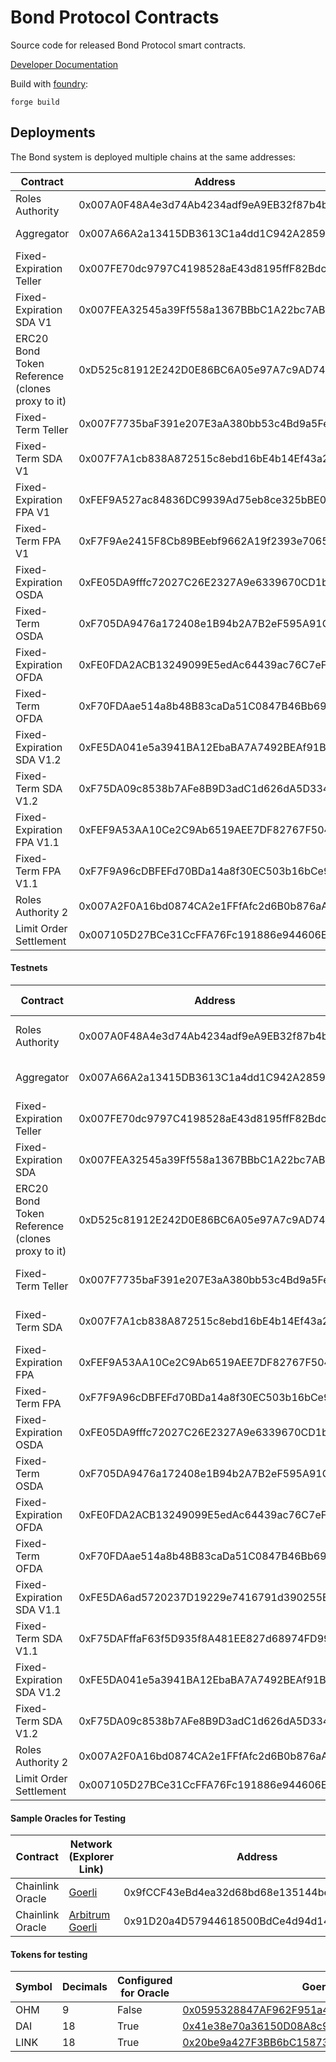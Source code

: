 # Bond Protocol Contracts

Source code for released Bond Protocol smart contracts.

[Developer Documentation](https://dev.bondprotocol.finance)

Build with [foundry](https://github.com/foundry-rs/foundry):

```shell
forge build
```

## Deployments

The Bond system is deployed multiple chains at the same addresses:

| Contract                                        | Address                                    | Ethereum                                                                                    | Arbitrum                                                                           | Optimism                                                                                                   |
| ----------------------------------------------- | ------------------------------------------ | ------------------------------------------------------------------------------------------- | ---------------------------------------------------------------------------------- | ---------------------------------------------------------------------------------------------------------- |
| Roles Authority                                 | 0x007A0F48A4e3d74Ab4234adf9eA9EB32f87b4b14 | [Etherscan](https://etherscan.io/address/0x007A0F48A4e3d74Ab4234adf9eA9EB32f87b4b14)        | [Arbiscan](https://arbiscan.io/address/0x007A0F48A4e3d74Ab4234adf9eA9EB32f87b4b14) | [Optimistic Etherscan](https://optimistic.etherscan.io/address/0x007A0F48A4e3d74Ab4234adf9eA9EB32f87b4b14) |
| Aggregator                                      | 0x007A66A2a13415DB3613C1a4dd1C942A285902d1 | [Etherscan](https://etherscan.io/address/0x007A66A2a13415DB3613C1a4dd1C942A285902d1)        | [Arbiscan](https://arbiscan.io/address/0x007A66A2a13415DB3613C1a4dd1C942A285902d1) | [Optimistic Etherscan](https://optimistic.etherscan.io/address/0x007A66A2a13415DB3613C1a4dd1C942A285902d1) |
| Fixed-Expiration Teller                         | 0x007FE70dc9797C4198528aE43d8195ffF82Bdc95 | [Etherscan](https://etherscan.io/address/0x007FE70dc9797C4198528aE43d8195ffF82Bdc95)        | [Arbiscan](https://arbiscan.io/address/0x007FE70dc9797C4198528aE43d8195ffF82Bdc95) | [Optimistic Etherscan](https://optimistic.etherscan.io/address/0x007FE70dc9797C4198528aE43d8195ffF82Bdc95) |
| Fixed-Expiration SDA V1                         | 0x007FEA32545a39Ff558a1367BBbC1A22bc7ABEfD | [Etherscan](https://etherscan.io/address/0x007FEA32545a39Ff558a1367BBbC1A22bc7ABEfD)        | [Arbiscan](https://arbiscan.io/address/0x007FEA32545a39Ff558a1367BBbC1A22bc7ABEfD) |
| ERC20 Bond Token Reference (clones proxy to it) | 0xD525c81912E242D0E86BC6A05e97A7c9AD747c48 | [Etherscan](https://etherscan.io/address/0xD525c81912E242D0E86BC6A05e97A7c9AD747c48)        | [Arbiscan](https://arbiscan.io/address/0xD525c81912E242D0E86BC6A05e97A7c9AD747c48) | [Optimistic Etherscan](https://optimistic.etherscan.io/address/0xD525c81912E242D0E86BC6A05e97A7c9AD747c48) |
| Fixed-Term Teller                               | 0x007F7735baF391e207E3aA380bb53c4Bd9a5Fed6 | [Etherscan](https://etherscan.io/address/0x007F7735baF391e207E3aA380bb53c4Bd9a5Fed6)        | [Arbiscan](https://arbiscan.io/address/0x007F7735baF391e207E3aA380bb53c4Bd9a5Fed6) | [Optimistic Etherscan](https://optimistic.etherscan.io/address/0x007F7735baF391e207E3aA380bb53c4Bd9a5Fed6) |
| Fixed-Term SDA V1                               | 0x007F7A1cb838A872515c8ebd16bE4b14Ef43a222 | [Etherscan](https://etherscan.io/address/0x007F7A1cb838A872515c8ebd16bE4b14Ef43a222)        | [Arbiscan](https://arbiscan.io/address/0x007F7A1cb838A872515c8ebd16bE4b14Ef43a222) |
| Fixed-Expiration FPA V1                         | 0xFEF9A527ac84836DC9939Ad75eb8ce325bBE0E54 | [Etherscan](https://etherscan.io/address/0xFEF9A527ac84836DC9939Ad75eb8ce325bBE0E54)        |
| Fixed-Term FPA V1                               | 0xF7F9Ae2415F8Cb89BEebf9662A19f2393e7065e0 | [Etherscan](https://etherscan.io/address/0xF7F9Ae2415F8Cb89BEebf9662A19f2393e7065e0)        |
| Fixed-Expiration OSDA                           | 0xFE05DA9fffc72027C26E2327A9e6339670CD1b90 | <!--[Etherscan](https://etherscan.io/address/0xFE05DA9fffc72027C26E2327A9e6339670CD1b90)--> | [Arbiscan](https://arbiscan.io/address/0xFE05DA9fffc72027C26E2327A9e6339670CD1b90) | [Optimistic Etherscan](https://optimistic.etherscan.io/address/0xFE05DA9fffc72027C26E2327A9e6339670CD1b90) |
| Fixed-Term OSDA                                 | 0xF705DA9476a172408e1B94b2A7B2eF595A91C29b | <!--[Etherscan](https://etherscan.io/address/0xF705DA9476a172408e1B94b2A7B2eF595A91C29b)--> | [Arbiscan](https://arbiscan.io/address/0xF705DA9476a172408e1B94b2A7B2eF595A91C29b) | [Optimistic Etherscan](https://optimistic.etherscan.io/address/0xF705DA9476a172408e1B94b2A7B2eF595A91C29b) |
| Fixed-Expiration OFDA                           | 0xFE0FDA2ACB13249099E5edAc64439ac76C7eF4B6 | <!--[Etherscan](https://etherscan.io/address/0xFE0FDA2ACB13249099E5edAc64439ac76C7eF4B6)--> | [Arbiscan](https://arbiscan.io/address/0xFE0FDA2ACB13249099E5edAc64439ac76C7eF4B6) | [Optimistic Etherscan](https://optimistic.etherscan.io/address/0xFE0FDA2ACB13249099E5edAc64439ac76C7eF4B6) |
| Fixed-Term OFDA                                 | 0xF70FDAae514a8b48B83caDa51C0847B46Bb698bd | <!--[Etherscan](https://etherscan.io/address/0xF70FDAae514a8b48B83caDa51C0847B46Bb698bd)--> | [Arbiscan](https://arbiscan.io/address/0xF70FDAae514a8b48B83caDa51C0847B46Bb698bd) | [Optimistic Etherscan](https://optimistic.etherscan.io/address/0xF70FDAae514a8b48B83caDa51C0847B46Bb698bd) |
| Fixed-Expiration SDA V1.2                       | 0xFE5DA041e5a3941BA12EbaBA7A7492BEAf91B646 | <!--[Etherscan](https://etherscan.io/address/0xFE5DA041e5a3941BA12EbaBA7A7492BEAf91B646)--> | [Arbiscan](https://arbiscan.io/address/0xFE5DA041e5a3941BA12EbaBA7A7492BEAf91B646) | [Optimistic Etherscan](https://optimistic.etherscan.io/address/0xFE5DA041e5a3941BA12EbaBA7A7492BEAf91B646) |
| Fixed-Term SDA V1.2                             | 0xF75DA09c8538b7AFe8B9D3adC1d626dA5D33467F | <!--[Etherscan](https://etherscan.io/address/0xF75DAFffaF63f5D935f8A481EE827d68974FD992)--> | [Arbiscan](https://arbiscan.io/address/0xF75DA09c8538b7AFe8B9D3adC1d626dA5D33467F) | [Optimistic Etherscan](https://optimistic.etherscan.io/address/0xF75DA09c8538b7AFe8B9D3adC1d626dA5D33467F) |
| Fixed-Expiration FPA V1.1                       | 0xFEF9A53AA10Ce2C9Ab6519AEE7DF82767F504f55 | <!--[Etherscan](https://etherscan.io/address/0xFEF9A53AA10Ce2C9Ab6519AEE7DF82767F504f55)--> | [Arbiscan](https://arbiscan.io/address/0xFEF9A53AA10Ce2C9Ab6519AEE7DF82767F504f55) | [Optimistic Etherscan](https://optimistic.etherscan.io/address/0xFEF9A53AA10Ce2C9Ab6519AEE7DF82767F504f55) |
| Fixed-Term FPA V1.1                             | 0xF7F9A96cDBFEFd70BDa14a8f30EC503b16bCe9b1 | <!--[Etherscan](https://etherscan.io/address/0xF7F9A96cDBFEFd70BDa14a8f30EC503b16bCe9b1)--> | [Arbiscan](https://arbiscan.io/address/0xF7F9A96cDBFEFd70BDa14a8f30EC503b16bCe9b1) | [Optimistic Etherscan](https://optimistic.etherscan.io/address/0xF7F9A96cDBFEFd70BDa14a8f30EC503b16bCe9b1) |
| Roles Authority 2                               | 0x007A2F0A16bd0874CA2e1FFfAfc2d6B0b876aA8E | [Etherscan](https://etherscan.io/address/0x007A2F0A16bd0874CA2e1FFfAfc2d6B0b876aA8E)        | [Arbiscan](https://arbiscan.io/address/0x007A2F0A16bd0874CA2e1FFfAfc2d6B0b876aA8E) |                                                                                                            |
| Limit Order Settlement                          | 0x007105D27BCe31CcFFA76Fc191886e944606E34a | [Etherscan](https://etherscan.io/address/0x007105D27BCe31CcFFA76Fc191886e944606E34a)        | [Arbiscan](https://arbiscan.io/address/0x007105D27BCe31CcFFA76Fc191886e944606E34a) |                                                                                                            |

#### Testnets

| Contract                                        | Address                                    | Goerli                                                                                             | Arbitrum Goerli                                                                                  | Sepolia                                                                                              | Optimism Goerli                                                                                               | Polygon Mumbai                                                                                          |
| ----------------------------------------------- | ------------------------------------------ | -------------------------------------------------------------------------------------------------- | ------------------------------------------------------------------------------------------------ | ---------------------------------------------------------------------------------------------------- | ------------------------------------------------------------------------------------------------------------- | ------------------------------------------------------------------------------------------------------- |
| Roles Authority                                 | 0x007A0F48A4e3d74Ab4234adf9eA9EB32f87b4b14 | [Goerli Etherscan](https://goerli.etherscan.io/address/0x007A0F48A4e3d74Ab4234adf9eA9EB32f87b4b14) | [Goerli Arbiscan](https://goerli.arbiscan.io/address/0x007A0F48A4e3d74Ab4234adf9eA9EB32f87b4b14) | [Sepolia Etherscan](https://sepolia.etherscan.io/address/0x007A0F48A4e3d74Ab4234adf9eA9EB32f87b4b14) | [Optimism Goerli Etherscan](https://optimism.etherscan.io/address/0x007A0F48A4e3d74Ab4234adf9eA9EB32f87b4b14) | [Mumbai Polygonscan](https://mumbai.polygonscan.com/address/0x007A0F48A4e3d74Ab4234adf9eA9EB32f87b4b14) |
| Aggregator                                      | 0x007A66A2a13415DB3613C1a4dd1C942A285902d1 | [Goerli Etherscan](https://goerli.etherscan.io/address/0x007A66A2a13415DB3613C1a4dd1C942A285902d1) | [Goerli Arbiscan](https://goerli.arbiscan.io/address/0x007A66A2a13415DB3613C1a4dd1C942A285902d1) | [Sepolia Etherscan](https://sepolia.etherscan.io/address/0x007A66A2a13415DB3613C1a4dd1C942A285902d1) | [Optimism Goerli Etherscan](https://optimism.etherscan.io/address/0x007A66A2a13415DB3613C1a4dd1C942A285902d1) | [Mumbai Polygonscan](https://mumbai.polygonscan.com/address/0x007A66A2a13415DB3613C1a4dd1C942A285902d1) |
| Fixed-Expiration Teller                         | 0x007FE70dc9797C4198528aE43d8195ffF82Bdc95 | [Goerli Etherscan](https://goerli.etherscan.io/address/0x007FE70dc9797C4198528aE43d8195ffF82Bdc95) | [Goerli Arbiscan](https://goerli.arbiscan.io/address/0x007FE70dc9797C4198528aE43d8195ffF82Bdc95) | [Sepolia Etherscan](https://sepolia.etherscan.io/address/0x007FE70dc9797C4198528aE43d8195ffF82Bdc95) | [Optimism Goerli Etherscan](https://optimism.etherscan.io/address/0x007FE70dc9797C4198528aE43d8195ffF82Bdc95) | [Mumbai Polygonscan](https://mumbai.polygonscan.com/address/0x007FE70dc9797C4198528aE43d8195ffF82Bdc95) |
| Fixed-Expiration SDA                            | 0x007FEA32545a39Ff558a1367BBbC1A22bc7ABEfD | [Goerli Etherscan](https://goerli.etherscan.io/address/0x007FEA32545a39Ff558a1367BBbC1A22bc7ABEfD) | [Goerli Arbiscan](https://goerli.arbiscan.io/address/0x007FEA32545a39Ff558a1367BBbC1A22bc7ABEfD) | Not deployed                                                                                         | [Optimism Goerli Etherscan](https://optimism.etherscan.io/address/0x007FEA32545a39Ff558a1367BBbC1A22bc7ABEfD) | [Mumbai Polygonscan](https://mumbai.polygonscan.com/address/0x007FEA32545a39Ff558a1367BBbC1A22bc7ABEfD) |
| ERC20 Bond Token Reference (clones proxy to it) | 0xD525c81912E242D0E86BC6A05e97A7c9AD747c48 | [Goerli Etherscan](https://goerli.etherscan.io/address/0xD525c81912E242D0E86BC6A05e97A7c9AD747c48) | [Goerli Arbiscan](https://goerli.arbiscan.io/address/0xD525c81912E242D0E86BC6A05e97A7c9AD747c48) | [Sepolia Etherscan](https://sepolia.etherscan.io/address/0xD525c81912E242D0E86BC6A05e97A7c9AD747c48) | [Optimism Goerli Etherscan](https://optimism.etherscan.io/address/0xD525c81912E242D0E86BC6A05e97A7c9AD747c48) | [Mumbai Polygonscan](https://mumbai.polygonscan.com/address/0xD525c81912E242D0E86BC6A05e97A7c9AD747c48) |
| Fixed-Term Teller                               | 0x007F7735baF391e207E3aA380bb53c4Bd9a5Fed6 | [Goerli Etherscan](https://goerli.etherscan.io/address/0x007F7735baF391e207E3aA380bb53c4Bd9a5Fed6) | [Goerli Arbiscan](https://goerli.arbiscan.io/address/0x007F7735baF391e207E3aA380bb53c4Bd9a5Fed6) | [Sepolia Etherscan](https://sepolia.etherscan.io/address/0x007F7735baF391e207E3aA380bb53c4Bd9a5Fed6) | [Optimism Goerli Etherscan](https://optimism.etherscan.io/address/0x007F7735baF391e207E3aA380bb53c4Bd9a5Fed6) | [Mumbai Polygonscan](https://mumbai.polygonscan.com/address/0x007F7735baF391e207E3aA380bb53c4Bd9a5Fed6) |
| Fixed-Term SDA                                  | 0x007F7A1cb838A872515c8ebd16bE4b14Ef43a222 | [Goerli Etherscan](https://goerli.etherscan.io/address/0x007F7A1cb838A872515c8ebd16bE4b14Ef43a222) | [Goerli Arbiscan](https://goerli.arbiscan.io/address/0x007F7A1cb838A872515c8ebd16bE4b14Ef43a222) | Not deployed                                                                                         | [Optimism Goerli Etherscan](https://optimism.etherscan.io/address/0x007F7A1cb838A872515c8ebd16bE4b14Ef43a222) | [Mumbai Polygonscan](https://mumbai.polygonscan.com/address/0x007F7A1cb838A872515c8ebd16bE4b14Ef43a222) |
| Fixed-Expiration FPA                            | 0xFEF9A53AA10Ce2C9Ab6519AEE7DF82767F504f55 | [Goerli Etherscan](https://goerli.etherscan.io/address/0xFEF9A53AA10Ce2C9Ab6519AEE7DF82767F504f55) | [Goerli Arbiscan](https://goerli.arbiscan.io/address/0xFEF9A53AA10Ce2C9Ab6519AEE7DF82767F504f55) | [Sepolia Etherscan](https://sepolia.etherscan.io/address/0xFEF9A53AA10Ce2C9Ab6519AEE7DF82767F504f55) |
| Fixed-Term FPA                                  | 0xF7F9A96cDBFEFd70BDa14a8f30EC503b16bCe9b1 | [Goerli Etherscan](https://goerli.etherscan.io/address/0xF7F9A96cDBFEFd70BDa14a8f30EC503b16bCe9b1) | [Goerli Arbiscan](https://goerli.arbiscan.io/address/0xF7F9A96cDBFEFd70BDa14a8f30EC503b16bCe9b1) | [Sepolia Etherscan](https://sepolia.etherscan.io/address/0xF7F9A96cDBFEFd70BDa14a8f30EC503b16bCe9b1) |
| Fixed-Expiration OSDA                           | 0xFE05DA9fffc72027C26E2327A9e6339670CD1b90 | [Goerli Etherscan](https://goerli.etherscan.io/address/0xFE05DA9fffc72027C26E2327A9e6339670CD1b90) | [Goerli Arbiscan](https://goerli.arbiscan.io/address/0xFE05DA9fffc72027C26E2327A9e6339670CD1b90) | [Sepolia Etherscan](https://sepolia.etherscan.io/address/0xFE05DA9fffc72027C26E2327A9e6339670CD1b90) |
| Fixed-Term OSDA                                 | 0xF705DA9476a172408e1B94b2A7B2eF595A91C29b | [Goerli Etherscan](https://goerli.etherscan.io/address/0xF705DA9476a172408e1B94b2A7B2eF595A91C29b) | [Goerli Arbiscan](https://goerli.arbiscan.io/address/0xF705DA9476a172408e1B94b2A7B2eF595A91C29b) | [Sepolia Etherscan](https://sepolia.etherscan.io/address/0xF705DA9476a172408e1B94b2A7B2eF595A91C29b) |
| Fixed-Expiration OFDA                           | 0xFE0FDA2ACB13249099E5edAc64439ac76C7eF4B6 | [Goerli Etherscan](https://goerli.etherscan.io/address/0xFE0FDA2ACB13249099E5edAc64439ac76C7eF4B6) | [Goerli Arbiscan](https://goerli.arbiscan.io/address/0xFE0FDA2ACB13249099E5edAc64439ac76C7eF4B6) | [Sepolia Etherscan](https://sepolia.etherscan.io/address/0xFE0FDA2ACB13249099E5edAc64439ac76C7eF4B6) |
| Fixed-Term OFDA                                 | 0xF70FDAae514a8b48B83caDa51C0847B46Bb698bd | [Goerli Etherscan](https://goerli.etherscan.io/address/0xF70FDAae514a8b48B83caDa51C0847B46Bb698bd) | [Goerli Arbiscan](https://goerli.arbiscan.io/address/0xF70FDAae514a8b48B83caDa51C0847B46Bb698bd) | [Sepolia Etherscan](https://sepolia.etherscan.io/address/0xF70FDAae514a8b48B83caDa51C0847B46Bb698bd) |
| Fixed-Expiration SDA V1.1                       | 0xFE5DA6ad5720237D19229e7416791d390255E9AA | [Goerli Etherscan](https://goerli.etherscan.io/address/0xFE5DA6ad5720237D19229e7416791d390255E9AA) | [Goerli Arbiscan](https://goerli.arbiscan.io/address/0xFE5DA6ad5720237D19229e7416791d390255E9AA) | [Sepolia Etherscan](https://sepolia.etherscan.io/address/0xFE5DA6ad5720237D19229e7416791d390255E9AA) |
| Fixed-Term SDA V1.1                             | 0xF75DAFffaF63f5D935f8A481EE827d68974FD992 | [Goerli Etherscan](https://goerli.etherscan.io/address/0xF75DAFffaF63f5D935f8A481EE827d68974FD992) | [Goerli Arbiscan](https://goerli.arbiscan.io/address/0xF75DAFffaF63f5D935f8A481EE827d68974FD992) | [Sepolia Etherscan](https://sepolia.etherscan.io/address/0xF75DAFffaF63f5D935f8A481EE827d68974FD992) |
| Fixed-Expiration SDA V1.2                       | 0xFE5DA041e5a3941BA12EbaBA7A7492BEAf91B646 | [Goerli Etherscan](https://goerli.etherscan.io/address/0xFE5DA041e5a3941BA12EbaBA7A7492BEAf91B646) | [Goerli Arbiscan](https://goerli.arbiscan.io/address/0xFE5DA041e5a3941BA12EbaBA7A7492BEAf91B646) |
| Fixed-Term SDA V1.2                             | 0xF75DA09c8538b7AFe8B9D3adC1d626dA5D33467F | [Goerli Etherscan](https://goerli.etherscan.io/address/0xF75DA09c8538b7AFe8B9D3adC1d626dA5D33467F) | [Goerli Arbiscan](https://goerli.arbiscan.io/address/0xF75DA09c8538b7AFe8B9D3adC1d626dA5D33467F) |
| Roles Authority 2                               | 0x007A2F0A16bd0874CA2e1FFfAfc2d6B0b876aA8E | [Goerli Etherscan](https://goerli.etherscan.io/address/0x007A2F0A16bd0874CA2e1FFfAfc2d6B0b876aA8E) | [Goerli Arbiscan](https://goerli.arbiscan.io/address/0x007A2F0A16bd0874CA2e1FFfAfc2d6B0b876aA8E) |
| Limit Order Settlement                          | 0x007105D27BCe31CcFFA76Fc191886e944606E34a | [Goerli Etherscan](https://goerli.etherscan.io/address/0x007105D27BCe31CcFFA76Fc191886e944606E34a) | [Goerli Arbiscan](https://goerli.arbiscan.io/address/0x007105D27BCe31CcFFA76Fc191886e944606E34a) |

#### Sample Oracles for Testing

| Contract         | Network (Explorer Link)                                                                          | Address                                    |
| ---------------- | ------------------------------------------------------------------------------------------------ | ------------------------------------------ |
| Chainlink Oracle | [Goerli](https://goerli.etherscan.io/address/0x9fCCF43eBd4ea32d68bd68e135144be87509E6c9)         | 0x9fCCF43eBd4ea32d68bd68e135144be87509E6c9 |
| Chainlink Oracle | [Arbitrum Goerli](https://goerli.arbiscan.io/address/0x91D20a4D57944618500BdCe4d94d14c15Ef12720) | 0x91D20a4D57944618500BdCe4d94d14c15Ef12720 |

#### Tokens for testing

| Symbol | Decimals | Configured for Oracle | Goerli                                                                                                                       | Arbitrum Goerli                                                                                                             |
| ------ | -------- | --------------------- | ---------------------------------------------------------------------------------------------------------------------------- | --------------------------------------------------------------------------------------------------------------------------- |
| OHM    | 9        | False                 | [0x0595328847AF962F951a4f8F8eE9A3Bf261e4f6b](https://goerli.etherscan.io/address/0x0595328847AF962F951a4f8F8eE9A3Bf261e4f6b) | [0x6Cec0Ba158fd0C8BC48eafa11f8560318B32258D](https://goerli.arbiscan.io/address/0x6Cec0Ba158fd0C8BC48eafa11f8560318B32258D) |
| DAI    | 18       | True                  | [0x41e38e70a36150D08A8c97aEC194321b5eB545A5](https://goerli.etherscan.io/address/0x41e38e70a36150D08A8c97aEC194321b5eB545A5) | [0xcA93c9BFaC39efC5b069066a0970c3036C3029c9](https://goerli.arbiscan.io/address/0xcA93c9BFaC39efC5b069066a0970c3036C3029c9) |
| LINK   | 18       | True                  | [0x20be9a427F3BB6bC15873420644d1f5F4db31CC0](https://goerli.etherscan.io/address/0x20be9a427F3BB6bC15873420644d1f5F4db31CC0) | [0xd518614C390e02741F3B0EE24486b09Ce53E6d39](https://goerli.arbiscan.io/address/0xd518614C390e02741F3B0EE24486b09Ce53E6d39) |
